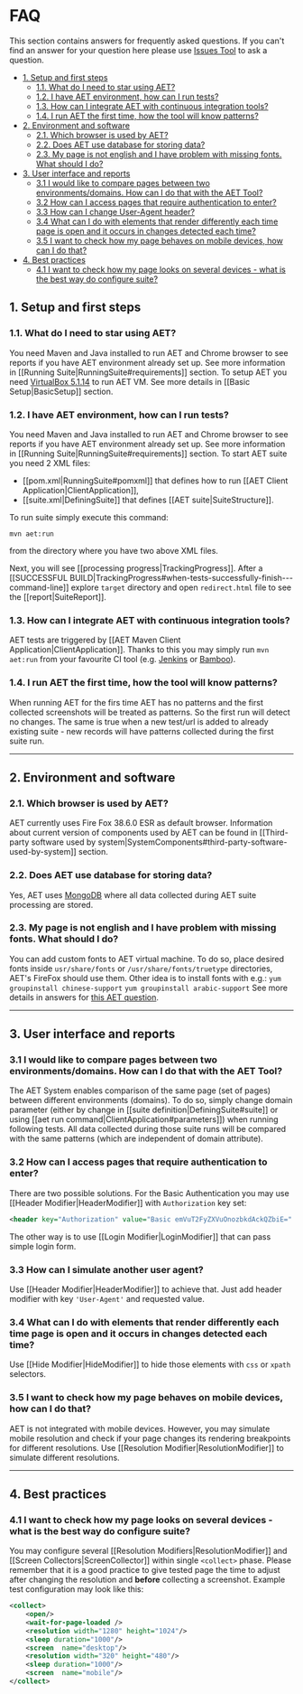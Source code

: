# FAQ
This section contains answers for frequently asked questions. If you can't find an answer for your question here
please use [Issues Tool](https://github.com/Cognifide/aet/issues) to ask a question.

- [1. Setup and first steps](#1-setup-and-first-steps)
  - [1.1. What do I need to star using AET?](#11-what-do-i-need-to-star-using-aet)
  - [1.2. I have AET environment, how can I run tests?](#12-i-have-aet-environment-how-can-i-run-tests)
  - [1.3. How can I integrate AET with continuous integration tools?](#13-how-can-i-integrate-aet-with-continuous-integration-tools)
  - [1.4. I run AET the first time, how the tool will know patterns?](#14-i-run-aet-the-first-time-how-the-tool-will-know-patterns)
- [2. Environment and software](#2-environment-and-software)
  - [2.1. Which browser is used by AET?](#21-which-browser-is-used-by-aet)
  - [2.2. Does AET use database for storing data?](#22-does-aet-use-database-for-storing-data)
  - [2.3. My page is not english and I have problem with missing fonts. What should I do?](#23-my-page-is-not-english-and-i-have-problem-with-missing-fonts-what-should-i-do)
- [3. User interface and reports](#3-user-interface-and-reports)
  - [3.1 I would like to compare pages between two environments/domains. How can I do that with the AET Tool?](#31-i-would-like-to-compare-pages-between-two-environmentsdomains-how-can-i-do-that-with-the-aet-tool)
  - [3.2 How can I access pages that require authentication to enter?](#32-how-can-i-access-pages-that-require-authentication-to-enter)
  - [3.3 How can I change User-Agent header?](#33-how-can-i-change-user-agent-header)
  - [3.4 What can I do with elements that render differently each time page is open and it occurs in changes detected each time?](#34-what-can-i-do-with-elements-that-render-differently-each-time-page-is-open-and-it-occurs-in-changes-detected-each-time)
  - [3.5 I want to check how my page behaves on mobile devices, how can I do that?](#35-i-want-to-check-how-my-page-behaves-on-mobile-devices-how-can-i-do-that)
- [4. Best practices](#4-best-practices)
  - [4.1 I want to check how my page looks on several devices - what is the best way do configure suite?](#41-i-want-to-check-how-my-page-looks-on-several-devices---what-is-the-best-way-do-configure-suite)


## 1. Setup and first steps

### 1.1. What do I need to star using AET?
You need Maven and Java installed to run AET and Chrome browser to see reports if you have AET environment
already set up. See more information in [[Running Suite|RunningSuite#requirements]] section.
To setup AET you need [VirtualBox 5.1.14](https://www.virtualbox.org/wiki/Downloads) to run AET VM.
See more details in [[Basic Setup|BasicSetup]] section.


### 1.2. I have AET environment, how can I run tests?
You need Maven and Java installed to run AET and Chrome browser to see reports if you have AET environment
already set up. See more information in [[Running Suite|RunningSuite#requirements]] section.
To start AET suite you need 2 XML files:
- [[pom.xml|RunningSuite#pomxml]] that defines how to run [[AET Client Application|ClientApplication]],
- [[suite.xml|DefiningSuite]] that defines [[AET suite|SuiteStructure]].

To run suite simply execute this command: 

`mvn aet:run`

from the directory where you have two above XML files.

Next, you will see [[processing progress|TrackingProgress]]. After a 
[[SUCCESSFUL BUILD|TrackingProgress#when-tests-successfully-finish---command-line]]
explore `target` directory and open `redirect.html` file to see the [[report|SuiteReport]].


### 1.3. How can I integrate AET with continuous integration tools?
AET tests are triggered by [[AET Maven Client Application|ClientApplication]]. Thanks to this you may simply
run `mvn aet:run` from your favourite CI tool (e.g. [Jenkins](https://jenkins.io/) or 
[Bamboo](https://www.atlassian.com/software/bamboo)).

### 1.4. I run AET the first time, how the tool will know patterns?
When running AET for the firs time AET has no patterns and the first collected screenshots will be treated
as patterns. So the first run will detect no changes. The same is true when a new test/url is added to
already existing suite - new records will have patterns collected during the first suite run.


---

## 2. Environment and software

### 2.1. Which browser is used by AET?
AET currently uses Fire Fox 38.6.0 ESR as default browser. Information about current version of components
used by AET can be found in [[Third-party software used by system|SystemComponents#third-party-software-used-by-system]]
section.


### 2.2. Does AET use database for storing data?
Yes, AET uses [MongoDB](https://www.mongodb.org/) where all data collected during AET suite processing are stored.


### 2.3. My page is not english and I have problem with missing fonts. What should I do?
You can add custom fonts to AET virtual machine. To do so, place desired fonts inside
`usr/share/fonts` or `/usr/share/fonts/truetype` directories, AET's FireFox should use them.
Other idea is to install fonts with e.g.:
`yum groupinstall chinese-support`
`yum groupinstall arabic-support`
See more details in answers for [this AET question](https://github.com/Cognifide/aet/issues/61).

---

## 3. User interface and reports

### 3.1 I would like to compare pages between two environments/domains. How can I do that with the AET Tool?
The AET System enables comparison of the same page (set of pages) between different environments (domains). 
To do so, simply change domain parameter 
(either by change in [[suite definition|DefiningSuite#suite]] or using [[aet run command|ClientApplication#parameters]]) 
when running following tests. All data collected during those suite runs will be compared with the 
same patterns (which are independent of domain attribute).

### 3.2 How can I access pages that require authentication to enter?
There are two possible solutions. For the Basic Authentication you may use [[Header Modifier|HeaderModifier]]
with `Authorization` key set:
```xml
<header key="Authorization" value="Basic emVuT2FyZXVuOnozbkdAckQZbiE=" />
```
The other way is to use [[Login Modifier|LoginModifier]] that can pass simple login form.


### 3.3 How can I simulate another user agent?
Use [[Header Modifier|HeaderModifier]] to achieve that. Just add header modifier with key `'User-Agent'`
 and requested value.

### 3.4 What can I do with elements that render differently each time page is open and it occurs in changes detected each time?
Use [[Hide Modifier|HideModifier]] to hide those elements with `css` or `xpath` selectors.

### 3.5 I want to check how my page behaves on mobile devices, how can I do that?
AET is not integrated with mobile devices. However, you may simulate mobile resolution and check if your
page changes its rendering breakpoints for different resolutions. Use [[Resolution Modifier|ResolutionModifier]]
to simulate different resolutions.

---

## 4. Best practices

### 4.1 I want to check how my page looks on several devices - what is the best way do configure suite?
You may configure several [[Resolution Modifiers|ResolutionModifier]] and [[Screen Collectors|ScreenCollector]]
within single `<collect>` phase. Please remember that it is a good practice to give tested page
the time to adjust after changing the resolution and **before** collecting a screenshot.
Example test configuration may look like this:

```xml
<collect>
	<open/>
	<wait-for-page-loaded />
	<resolution width="1280" height="1024"/>
	<sleep duration="1000"/>
	<screen  name="desktop"/>
	<resolution width="320" height="480"/>
	<sleep duration="1000"/>
	<screen  name="mobile"/>
</collect>
```